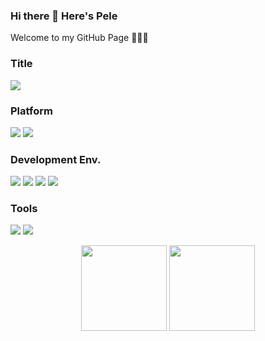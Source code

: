 ### Hi there 👋 Here's Pele
Welcome to my GitHub Page 👨🏻‍💻

### Title
![](https://img.shields.io/static/v1?label=NSB-CN&message=Work%20Student%20%2368001763&color=%23fff&logo=nokia&labelColor=%23124191&style=for-the-badge)


### Platform
![](https://img.shields.io/static/v1?label=&message=GitHub&logo=github&style=social&color=%23FC6D26)
![](https://img.shields.io/static/v1?label=&message=Nokia%20EE%20GitLab&logo=gitlab&style=social&color=%23FC6D26)

### Development Env.
![](https://img.shields.io/static/v1?label=macOS&message=Monterey%2012.4&color=gray&logo=Apple&labelColor=black&style=flat)
![](https://img.shields.io/static/v1?&label=iOS&message=16.0%20Developer%20Beta%202&color=gray&logo=apple&labelColor=black&style=flat)
![](https://img.shields.io/static/v1?&label=iPadOS&message=15.5&color=gray&logo=apple&labelColor=black&style=flat)
![](https://img.shields.io/static/v1?label=Ubuntu&message=20.04%20LTS&color=%23e95420&logo=ubuntu&labelColor=%23772953&style=flat)

### Tools

![](https://img.shields.io/static/v1?label=Typora&message=1.3.6&logo=markdown&labelColor=black)
![](https://img.shields.io/static/v1?label=IDE&message=VS%20Code%201.69.2&color=gray&logo=VisualStudioCode&labelColor=%23007ACC)

<!--
**pelpan/pelpan** is a ✨ _special_ ✨ repository because its `README.md` (this file) appears on your GitHub profile.

Here are some ideas to get you started:

- 🔭 I’m currently working on ...
- 🌱 I’m currently learning ...
- 👯 I’m looking to collaborate on ...
- 🤔 I’m looking for help with ...
- 💬 Ask me about ...
- 📫 How to reach me: ...
- 😄 Pronouns: ...
- ⚡ Fun fact: ...
-->

<div align="center">
 <img height="137px" src="https://github-readme-stats.vercel.app/api?username=pelpan" />
 <img height="137px" src="https://github-readme-stats.vercel.app/api/top-langs/?username=pelpan&layout=compact&hide_border=true&langs_count=10" />
</div>
